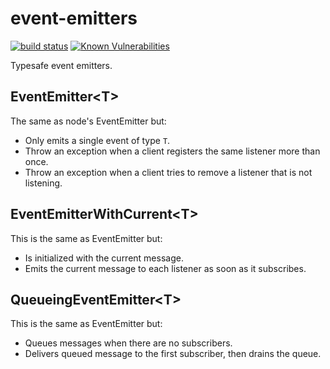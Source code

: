 # event-emitters

[![build status](https://circleci.com/gh/insidewhy/event-emitters.png?style=shield)](https://circleci.com/gh/insidewhy/event-emitters)
[![Known Vulnerabilities](https://snyk.io/test/github/insidewhy/event-emitters/badge.svg)](https://snyk.io/test/github/insidewhy/event-emitters)

Typesafe event emitters.

## EventEmitter&lt;T&gt;

The same as node's EventEmitter but:
 * Only emits a single event of type `T`.
 * Throw an exception when a client registers the same listener more than once.
 * Throw an exception when a client tries to remove a listener that is not listening.

## EventEmitterWithCurrent&lt;T&gt;

This is the same as EventEmitter but:
 * Is initialized with the current message.
 * Emits the current message to each listener as soon as it subscribes.

## QueueingEventEmitter&lt;T&gt;

This is the same as EventEmitter but:
 * Queues messages when there are no subscribers.
 * Delivers queued message to the first subscriber, then drains the queue.
